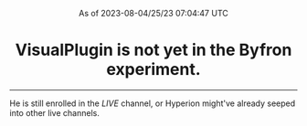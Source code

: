 <p align="center">As of 2023-08-04/25/23 07:04:47 UTC</p>
<h1 align="center">VisualPlugin is not yet in the Byfron experiment.</h1>
---
He is still enrolled in the *LIVE* channel, or Hyperion might've already seeped into other live channels.
